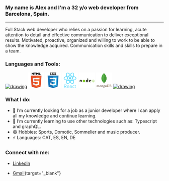 ###  My name is Alex and I'm a 32 y/o web developer from Barcelona, Spain.

<hr/>

Full Stack web developer who relies on a passion for learning, acute attention to detail and effective communication to deliver exceptional results. Motivated, proactive, organized and willing to work to be able to show the knowledge acquired. Communication skills and skills to prepare in a team.

### Languages and Tools:

<a href="https://developer.mozilla.org/en-US/docs/Web/JavaScript" target="_blank"><img src="https://upload.wikimedia.org/wikipedia/commons/thumb/9/99/Unofficial_JavaScript_logo_2.svg/1200px-Unofficial_JavaScript_logo_2.svg.png" alt="drawing" width="50"/></a>
<a href="https://es.wikipedia.org/wiki/HTML" target="_blank"><img src="https://raw.githubusercontent.com/devicons/devicon/master/icons/html5/html5-original-wordmark.svg" alt="drawing" width="50"/></a>
<a href="https://es.wikipedia.org/wiki/css" target="_blank"><img src="https://raw.githubusercontent.com/devicons/devicon/master/icons/css3/css3-original-wordmark.svg" alt="drawing" width="50"/></a>
<a href="https://es.wikipedia.org/wiki/react" target="_blank"><img src="https://raw.githubusercontent.com/devicons/devicon/master/icons/react/react-original-wordmark.svg" alt="drawing" width="50"/></a>
<a href="https://es.wikipedia.org/wiki/Node.js" target="_blank"><img src="https://raw.githubusercontent.com/devicons/devicon/master/icons/nodejs/nodejs-original-wordmark.svg" alt="drawing" width="50"/></a>
<a href="https://es.wikipedia.org/wiki/MongoDB" target="_blank"><img src="https://raw.githubusercontent.com/devicons/devicon/master/icons/mongodb/mongodb-original-wordmark.svg" alt="drawing" width="50"/></a>
<a href="https://git-scm.com/" target="_blank"><img src="https://camo.githubusercontent.com/fbfcb9e3dc648adc93bef37c718db16c52f617ad055a26de6dc3c21865c3321d/68747470733a2f2f7777772e766563746f726c6f676f2e7a6f6e652f6c6f676f732f6769742d73636d2f6769742d73636d2d69636f6e2e737667" alt="drawing" width="50"/></a>


### What I do:

- 🔭 I’m currently looking for a job as a junior developer where I can apply all my knowledge and continue learning.
- 🌱 I’m currently learning to use other technologies such as: Typescript and graphQL.  
- 😄 Hobbies: Sports, Domotic, Sommelier and music producer.
- ⚡ Languages: CAT, ES, EN, DE

### Connect with me:

- <a href="https://www.linkedin.com/in/alexfortiana/" target="_blank">Linkedin</a>

- [Gmail](https://mail.google.com/mail/?view=cm&source=mailto&to=[alexfortiana@gmail.com]){target="_blank"}



